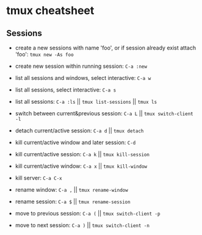 # tmux cheatsheet

## Sessions

* create a new sessions with name 'foo', or if session already exist attach 'foo': `tmux new -As foo`
* create new session within running session: `C-a :new`

* list all sessions and windows, select interactive: `C-a w`
* list all sessions, select interactive: `C-a s`
* list all sessions: `C-a :ls` || `tmux list-sessions` || `tmux ls`
* switch between current&previous session: `C-a L` || `tmux switch-client -l`
* detach current/active session: `C-a d` || `tmux detach`
* kill current/active window and later session: `C-d`
* kill current/active session: `C-a k` || `tmux kill-session`
* kill current/active window: `C-a x` || `tmux kill-window`
* kill server: `C-a C-x`
* rename window: `C-a ,` || `tmux rename-window`
* rename session: `C-a $` || `tmux rename-session`
* move to previous session: `C-a (` || `tmux switch-client -p`
* move to next session: `C-a )` || `tmux switch-client -n`
